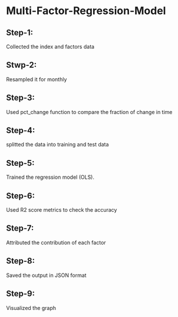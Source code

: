 # Multi-Factor-Regression-Model
## Step-1:
Collected the index and factors data
## Stwp-2:
Resampled it for monthly
## Step-3:
Used pct_change function to compare the fraction of change in time
## Step-4:
splitted the data into training and test data
## Step-5:
Trained the regression model (OLS).
## Step-6:
Used R2 score metrics to check the accuracy
## Step-7:
Attributed the contribution of each factor
## Step-8:
Saved the output in JSON format
## Step-9:
Visualized the graph 
